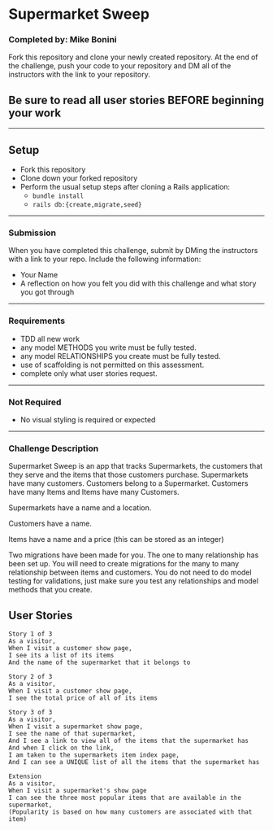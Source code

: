 # Supermarket Sweep

### Completed by: Mike Bonini

Fork this repository and clone your newly created repository. At the end of the challenge, push your code to your repository and DM all of the instructors with the link to your repository.

## Be sure to read all user stories BEFORE beginning your work
---

## Setup

* Fork this repository
* Clone down your forked repository
* Perform the usual setup steps after cloning a Rails application:
  - `bundle install`
  - `rails db:{create,migrate,seed}`
---

### Submission

When you have completed this challenge, submit by DMing the instructors with a link to your repo. Include the following information:

* Your Name
* A reflection on how you felt you did with this challenge and what story you got through
---
### Requirements

* TDD all new work
* any model METHODS you write must be fully tested.
* any model RELATIONSHIPS you create must be fully tested.
* use of scaffolding is not permitted on this assessment.
* complete only what user stories request.
---
### Not Required

* No visual styling is required or expected
---

### Challenge Description

Supermarket Sweep is an app that tracks Supermarkets, the customers that they serve and the items that those customers purchase. Supermarkets have many customers. Customers belong to a Supermarket. Customers have many Items and Items have many Customers.

Supermarkets have a name and a location.

Customers have a name.

Items have a name and a price (this can be stored as an integer)


Two migrations have been made for you. The one to many relationship has been set up. You will need to create migrations for the many to many relationship between items and customers. You do not need to do model testing for validations, just make sure you test any relationships and model methods that you create.

## User Stories

```
Story 1 of 3
As a visitor, 
When I visit a customer show page,
I see its a list of its items
And the name of the supermarket that it belongs to
```

```
Story 2 of 3
As a visitor,
When I visit a customer show page,
I see the total price of all of its items
```

```
Story 3 of 3
As a visitor,
When I visit a supermarket show page,
I see the name of that supermarket,
And I see a link to view all of the items that the supermarket has
And when I click on the link,
I am taken to the supermarkets item index page,
And I can see a UNIQUE list of all the items that the supermarket has
```

```
Extension
As a visitor,
When I visit a supermarket's show page
I can see the three most popular items that are available in the supermarket,
(Popularity is based on how many customers are associated with that item)
```
